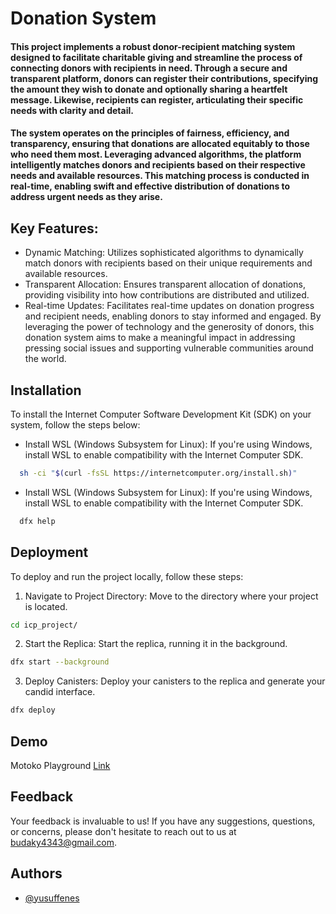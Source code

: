 
# Donation System

#### This project implements a robust donor-recipient matching system designed to facilitate charitable giving and streamline the process of connecting donors with recipients in need. Through a secure and transparent platform, donors can register their contributions, specifying the amount they wish to donate and optionally sharing a heartfelt message. Likewise, recipients can register, articulating their specific needs with clarity and detail.

#### The system operates on the principles of fairness, efficiency, and transparency, ensuring that donations are allocated equitably to those who need them most. Leveraging advanced algorithms, the platform intelligently matches donors and recipients based on their respective needs and available resources. This matching process is conducted in real-time, enabling swift and effective distribution of donations to address urgent needs as they arise.

## Key Features:

- Dynamic Matching: Utilizes sophisticated algorithms to dynamically match donors with recipients based on their unique requirements and available resources.
- Transparent Allocation: Ensures transparent allocation of donations, providing visibility into how contributions are distributed and utilized.
- Real-time Updates: Facilitates real-time updates on donation progress and recipient needs, enabling donors to stay informed and engaged.
By leveraging the power of technology and the generosity of donors, this donation system aims to make a meaningful impact in addressing pressing social issues and supporting vulnerable communities around the world.
## Installation

To install the Internet Computer Software Development Kit (SDK) on your system, follow the steps below: 
- Install WSL (Windows Subsystem for Linux): If you're using Windows, install WSL to enable compatibility with the Internet Computer SDK.
```bash
  sh -ci "$(curl -fsSL https://internetcomputer.org/install.sh)"
```
- Install WSL (Windows Subsystem for Linux): If you're using Windows, install WSL to enable compatibility with the Internet Computer SDK.
```bash
  dfx help
```

## Deployment

To deploy and run the project locally, follow these steps:

1. Navigate to Project Directory: Move to the directory where your project is located.
```bash
cd icp_project/
```
2. Start the Replica: Start the replica, running it in the background.
```bash
dfx start --background
```
3. Deploy Canisters: Deploy your canisters to the replica and generate your candid interface.

```bash
dfx deploy
```



## Demo

Motoko Playground [Link](https://m7sm4-2iaaa-aaaab-qabra-cai.ic0.app/?tag=3231178544)

## Feedback

Your feedback is invaluable to us! If you have any suggestions, questions, or concerns, please don't hesitate to reach out to us at budaky4343@gmail.com.



## Authors

- [@yusuffenes](https://github.com/yusuffenes)

